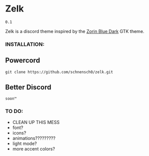 # Zelk
`0.1`

Zelk is a discord theme inspired by the [Zorin Blue Dark](https://github.com/ZorinOS/zorin-desktop-themes/tree/master/ZorinBlue-Dark) GTK theme.

### INSTALLATION:

## Powercord
`git clone https://github.com/schnensch0/zelk.git`

## Better Discord
`soon™`

### TO DO:
* CLEAN UP THIS MESS
* font?
* icons?
* animations?????????
* light mode?
* more accent colors?

